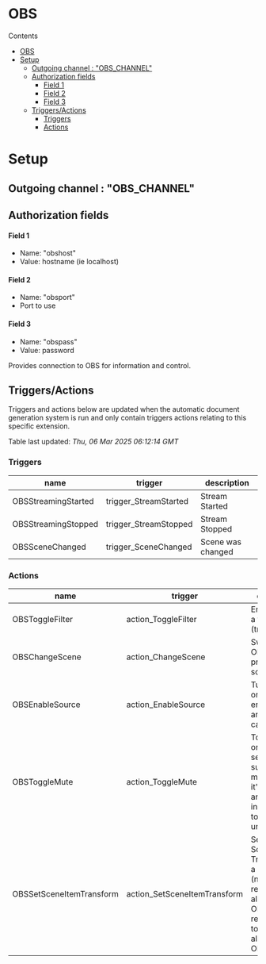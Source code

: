 <!-- this file will be auto updated for triggers and actions when the apidocs automatic
document builder is run.
To have the triggers and actions inserted do not remove the tags 'ReplaceTAGFor...' below
To run go to 'StreamRoller\docs\apidocs' and run 'node readmebuilder.mjs'
The script will parse files in the extensions directory looking for "triggersandactions ="
if found it will attempt to load hte file and use the exported 'triggersandactions' variable
to create the tables shown in the parsed README.md files
This was the only way I could find to autoupdate the triggers and actions lists
 -->
# OBS
Contents
- [OBS](#obs)
- [Setup](#setup)
  - [Outgoing channel : "OBS\_CHANNEL"](#outgoing-channel--obs_channel)
  - [Authorization fields](#authorization-fields)
      - [Field 1](#field-1)
      - [Field 2](#field-2)
      - [Field 3](#field-3)
  - [Triggers/Actions](#triggersactions)
    - [Triggers](#triggers)
    - [Actions](#actions)
# Setup

## Outgoing channel : "OBS_CHANNEL"
## Authorization fields
#### Field 1
- Name: "obshost"
- Value: hostname (ie localhost)
#### Field 2
- Name: "obsport"
- Port to use

#### Field 3
- Name: "obspass"
- Value: password

Provides connection to OBS for information and control. 
## Triggers/Actions


Triggers and actions below are updated when the automatic document generation system is run and only contain triggers actions relating to this specific extension.

Table last updated: *Thu, 06 Mar 2025 06:12:14 GMT*

### Triggers

| name | trigger | description |
| --- | --- | --- |
| OBSStreamingStarted | trigger_StreamStarted | Stream Started |
| OBSStreamingStopped | trigger_StreamStopped | Stream Stopped |
| OBSSceneChanged | trigger_SceneChanged | Scene was changed |

### Actions

| name | trigger | description |
| --- | --- | --- |
| OBSToggleFilter | action_ToggleFilter | Enable/Disable a filter (true/false) |
| OBSChangeScene | action_ChangeScene | Switch to the OBS scene provided by sceneName |
| OBSEnableSource | action_EnableSource | Turn a source on or off, ie to enable animations, cameraas etc |
| OBSToggleMute | action_ToggleMute | Toggles mute on the source selected, suggest that mic is put in to it's own scene and imported into all others to make this universal |
| OBSSetSceneItemTransform | action_SetSceneItemTransform | Sets the Scene Transform for a given item (note rotation respects the alignment in OBS. It's recommneded to set alightment in OBS to center) |
